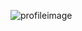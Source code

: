 ![profileimage](https://avatars.githubusercontent.com/u/83715901?s=400&u=f51ca58284ab002fc929bf69a1f6a568de8fc93a&v=4)
